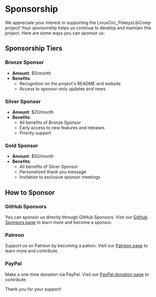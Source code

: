 # Sponsorship

We appreciate your interest in supporting the LinuxCnc_PokeysLibComp project! Your sponsorship helps us continue to develop and maintain this project. Here are some ways you can sponsor us:

## Sponsorship Tiers

### Bronze Sponsor
- **Amount**: $5/month
- **Benefits**: 
  - Recognition on the project's README and website
  - Access to sponsor-only updates and news

### Silver Sponsor
- **Amount**: $20/month
- **Benefits**: 
  - All benefits of Bronze Sponsor
  - Early access to new features and releases
  - Priority support

### Gold Sponsor
- **Amount**: $50/month
- **Benefits**: 
  - All benefits of Silver Sponsor
  - Personalized thank you message
  - Invitation to exclusive sponsor meetings

## How to Sponsor

### GitHub Sponsors
You can sponsor us directly through GitHub Sponsors. Visit our [GitHub Sponsors page](https://github.com/sponsors/zarfld) to learn more and become a sponsor.

### Patreon
Support us on Patreon by becoming a patron. Visit our [Patreon page](https://www.patreon.com/zarfld) to learn more and contribute.

### PayPal
Make a one-time donation via PayPal. Visit our [PayPal donation page](https://www.paypal.com/donate?hosted_button_id=XXXXXXX) to contribute.

Thank you for your support!
